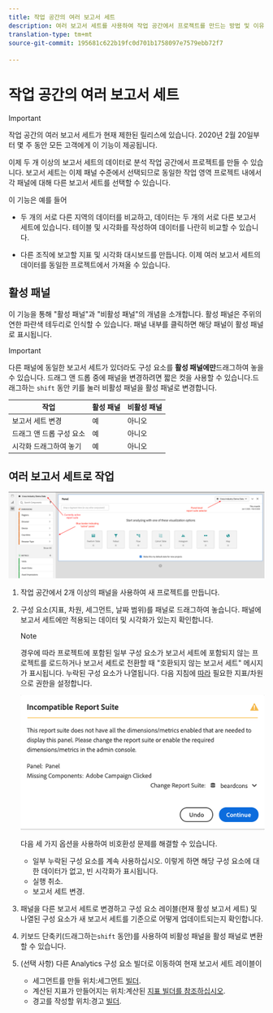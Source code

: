 ```yaml
---
title: 작업 공간의 여러 보고서 세트
description: 여러 보고서 세트를 사용하여 작업 공간에서 프로젝트를 만드는 방법 및 이유 살펴보기
translation-type: tm+mt
source-git-commit: 195681c622b19fc0d701b1758097e7579ebb72f7

---
```



# 작업 공간의 여러 보고서 세트

>[!IMPORTANT]
>작업 공간의 여러 보고서 세트가 현재 제한된 릴리스에 있습니다. 2020년 2월 20일부터 몇 주 동안 모든 고객에게 이 기능이 제공됩니다.

이제 두 개 이상의 보고서 세트의 데이터로 분석 작업 공간에서 프로젝트를 만들 수 있습니다. 보고서 세트는 이제 패널 수준에서 선택되므로 동일한 작업 영역 프로젝트 내에서 각 패널에 대해 다른 보고서 세트를 선택할 수 있습니다.

이 기능은 예를 들어

* 두 개의 서로 다른 지역의 데이터를 비교하고, 데이터는 두 개의 서로 다른 보고서 세트에 있습니다. 테이블 및 시각화를 작성하여 데이터를 나란히 비교할 수 있습니다.

* 다른 조직에 보고할 지표 및 시각화 대시보드를 만듭니다. 이제 여러 보고서 세트의 데이터를 동일한 프로젝트에서 가져올 수 있습니다.

## 활성 패널

이 기능을 통해 &quot;활성 패널&quot;과 &quot;비활성 패널&quot;의 개념을 소개합니다. 활성 패널은 주위의 연한 파란색 테두리로 인식할 수 있습니다. 패널 내부를 클릭하면 해당 패널이 활성 패널로 표시됩니다.

>[!IMPORTANT]
>다른 패널에 동일한 보고서 세트가 있더라도 구성 요소를 **활성 패널에만**&#x200B;드래그하여 놓을 수 있습니다. 드래그 앤 드롭 중에 패널을 변경하려면 짧은 컷을 사용할 수 있습니다.드래그하는 `shift` 동안 키를 눌러 비활성 패널을 활성 패널로 변경합니다.

| 작업 | 활성 패널 | 비활성 패널 |
|---|---|---|
| 보고서 세트 변경 | 예 | 아니오 |
| 드래그 앤 드롭 구성 요소 | 예 | 아니오 |
| 시각화 드래그하여 놓기 | 예 | 아니오 |

## 여러 보고서 세트로 작업

![](assets/mrs-ui.png)

1. 작업 공간에서 2개 이상의 패널을 사용하여 새 프로젝트를 만듭니다.

1. 구성 요소(지표, 차원, 세그먼트, 날짜 범위)를 패널로 드래그하여 놓습니다. 패널에 보고서 세트에만 적용되는 데이터 및 시각화가 있는지 확인합니다.


   >[!NOTE]
   >경우에 따라 프로젝트에 포함된 일부 구성 요소가 보고서 세트에 포함되지 않는 프로젝트를 로드하거나 보고서 세트로 전환할 때 &quot;호환되지 않는 보고서 세트&quot; 메시지가 표시됩니다. 누락된 구성 요소가 나열됩니다. 다음 지침에 [따라](https://helpx.adobe.com/enterprise/using/manage-products-and-profiles.html#createproductprofiles) 필요한 지표/차원으로 권한을 설정합니다.

   ![](assets/incompat-rs.png)

   다음 세 가지 옵션을 사용하여 비호환성 문제를 해결할 수 있습니다.
   * 일부 누락된 구성 요소를 계속 사용하십시오. 이렇게 하면 해당 구성 요소에 대한 데이터가 없고, 빈 시각화가 표시됩니다.
   * 실행 취소.
   * 보고서 세트 변경.

1. 패널을 다른 보고서 세트로 변경하고 구성 요소 레이블(현재 활성 보고서 세트) 및 나열된 구성 요소가 새 보고서 세트를 기준으로 어떻게 업데이트되는지 확인합니다.

1. 키보드 단축키(드래그하는`shift` 동안)를 사용하여 비활성 패널을 활성 패널로 변환할 수 있습니다.

1. (선택 사항) 다른 Analytics 구성 요소 빌더로 이동하여 현재 보고서 세트 레이블이

   * 세그먼트를 만들 위치:세그먼트 [빌더](https://docs.adobe.com/content/help/en/analytics/components/segmentation/segmentation-workflow/seg-build.html).
   * 계산된 지표가 만들어지는 위치:계산된 [지표 빌더를 참조하십시오](https://docs.adobe.com/content/help/en/analytics/components/calculated-metrics/calcmetric-workflow/cm-build-metrics.html).
   * 경고를 작성할 위치:경고 [빌더](https://docs.adobe.com/content/help/en/analytics/components/alerts/alert-builder.html).
